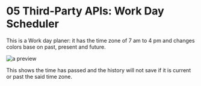 # 05 Third-Party APIs: Work Day Scheduler

This is a Work day planer: it has the time zone of 7 am to 4 pm and changes colors base on past, present and future.

<img sec="Preview2.JPG" alt= "a preview">

This shows the time has passed and the history will not save if it is current or past the said time zone.